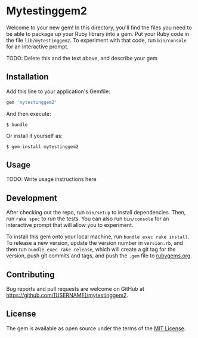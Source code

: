 # Mytestinggem2

Welcome to your new gem! In this directory, you'll find the files you need to be able to package up your Ruby library into a gem. Put your Ruby code in the file `lib/mytestinggem2`. To experiment with that code, run `bin/console` for an interactive prompt.

TODO: Delete this and the text above, and describe your gem

## Installation

Add this line to your application's Gemfile:

```ruby
gem 'mytestinggem2'
```

And then execute:

    $ bundle

Or install it yourself as:

    $ gem install mytestinggem2

## Usage

TODO: Write usage instructions here

## Development

After checking out the repo, run `bin/setup` to install dependencies. Then, run `rake spec` to run the tests. You can also run `bin/console` for an interactive prompt that will allow you to experiment.

To install this gem onto your local machine, run `bundle exec rake install`. To release a new version, update the version number in `version.rb`, and then run `bundle exec rake release`, which will create a git tag for the version, push git commits and tags, and push the `.gem` file to [rubygems.org](https://rubygems.org).

## Contributing

Bug reports and pull requests are welcome on GitHub at https://github.com/[USERNAME]/mytestinggem2.

## License

The gem is available as open source under the terms of the [MIT License](https://opensource.org/licenses/MIT).
